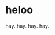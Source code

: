 <!--
title: hello4
tags: a, b, c
publishStatus: draft
license: cc-40-by-nd
notifyFollowers: true
-->

# heloo

hay.
hay.
hay.
hay.